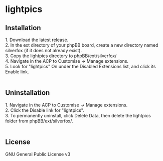 # lightpics
<h2>Installation</h2>
1. Download the latest release.<br>
2. In the ext directory of your phpBB board, create a new directory named silverfox (if it does not already exist).<br>
3. Copy the lightpics directory to phpBB/ext/silverfox/<br>
4. Navigate in the ACP to Customise -> Manage extensions.<br>
5. Look for "lightpics" On under the Disabled Extensions list, and click its Enable link.<br>
<br>
<h2>Uninstallation</h2>
1. Navigate in the ACP to Customise -> Manage extensions.<br>
2. Click the Disable link for "lightpics".<br>
3. To permanently uninstall, click Delete Data, then delete the lightpics folder from phpBB/ext/silverfox/.<br>
<br>
<h2>License</h3>
GNU General Public License v3<br>
